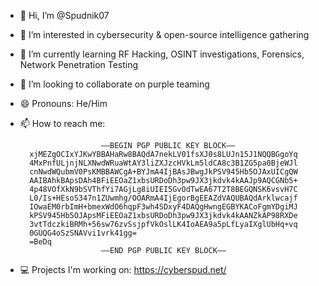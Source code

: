 - 👋 Hi, I’m @Spudnik07
- 👀 I’m interested in cybersecurity & open-source intelligence gathering
- 🌱 I’m currently learning RF Hacking, OSINT investigations, Forensics, Network Penetration Testing
- 💞️ I’m looking to collaborate on purple teaming
- 😄 Pronouns: He/Him

- 📫 How to reach me:

  
                        —–BEGIN PGP PUBLIC KEY BLOCK—–
        xjMEZgOCIxYJKwYBBAHaRw8BAQdA7nekLV01fsXJ0s8LUJn15J1NQQBGgoYq
        4MxPnfULjnjNLXNwdWRuaWtAY3liZXJzcHVkLm5ldCA8c3B1ZG5pa0BjeWJl
        cnNwdWQubmV0PsKMBBAWCgA+BYJmA4IjBAsJBwgJkPSV945Hb5OJAxUICgQW
        AAIBAhkBApsDAh4BFiEEOaZ1xbsURDoDh3pw9JX3jkdvk4kAAJp9AQCGNb5+
        4p48VOfXkN9bSVThfYi7AGjLg8iUIEI5GvOdTwEA67T2T8BEGQNSK6vsvH7C
        L0/Is+HEsoS347n1ZUwmhg/OOARmA4IjEgorBgEEAZdVAQUBAQdArklwcajf
        IOwaEM0rbImH+bmexWdO6hqpF3wh4SDxyF4DAQgHwngEGBYKACoFgmYDgiMJ
        kPSV945Hb5OJApsMFiEEOaZ1xbsURDoDh3pw9JX3jkdvk4kAANZkAP98RXDe
        3vtTdczkiBRMh+56sw76zvSsjpfVkOslLK4IoAEA9a5pLfLyaIXglUbHq+vq
        0GUQG4oSzSNAVvi1vrk41gg=
        =BeDq
                        —–END PGP PUBLIC KEY BLOCK—–
- 💻 Projects I'm working on: https://cyberspud.net/

<!---
Spudnik07/Spudnik07 is a ✨ special ✨ repository because its `README.md` (this file) appears on your GitHub profile.
You can click the Preview link to take a look at your changes.
--->
